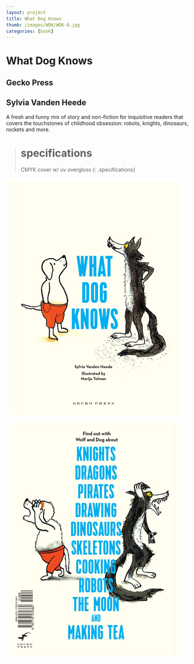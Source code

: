 ```yaml
---
layout: project
title: What Dog Knows
thumb: /images/WDK/WDK-0.jpg
categories: [book]
---
```


# What Dog Knows

## Gecko Press

##  Sylvia Vanden Heede

A fresh and funny mix of story and non-fiction for inquisitive readers that covers the touchstones of childhood obsession: robots, knights, dinosaurs, rockets and more.

> # specifications
> CMYK cover w/ uv overgloss 
{: .specifications}

![](/images/WDK/WDK-1.jpg)
![](/images/WDK/WDK-2.jpg)